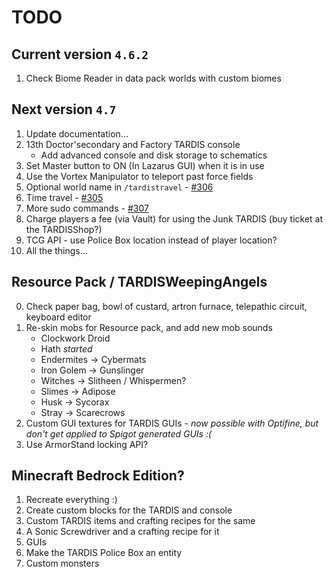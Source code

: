 # TODO

## Current version `4.6.2`

1. Check Biome Reader in data pack worlds with custom biomes

## Next version `4.7`

1. Update documentation...
2. 13th Doctor'secondary and Factory TARDIS console
	* Add advanced console and disk storage to schematics
3. Set Master button to ON (In Lazarus GUI) when it is in use
4. Use the Vortex Manipulator to teleport past force fields
5. Optional world name in `/tardistravel` - [#306](https://github.com/eccentricdevotion/TARDIS/issues/306)
6. Time travel - [#305](https://github.com/eccentricdevotion/TARDIS/issues/305)
7. More sudo commands - [#307](https://github.com/eccentricdevotion/TARDIS/issues/307)
8. Charge players a fee (via Vault) for using the Junk TARDIS (buy ticket at the TARDISShop?)
9. TCG API - use Police Box location instead of player location?
10. All the things...

## Resource Pack / TARDISWeepingAngels

0. Check paper bag, bowl of custard, artron furnace, telepathic circuit, keyboard editor
1. Re-skin mobs for Resource pack, and add new mob sounds
	* Clockwork Droid
	* Hath _started_
	* Endermites -> Cybermats
	* Iron Golem -> Gunslinger
	* Witches -> Slitheen / Whispermen?
	* Slimes -> Adipose
	* Husk -> Sycorax
	* Stray -> Scarecrows
2. Custom GUI textures for TARDIS GUIs - _now possible with Optifine, but don't get applied to Spigot generated GUIs :(_
3. Use ArmorStand locking API?

## Minecraft Bedrock Edition?

1. Recreate everything :)
2. Create custom blocks for the TARDIS and console
3. Custom TARDIS items and crafting recipes for the same
4. A Sonic Screwdriver and a crafting recipe for it
5. GUIs
6. Make the TARDIS Police Box an entity
7. Custom monsters
